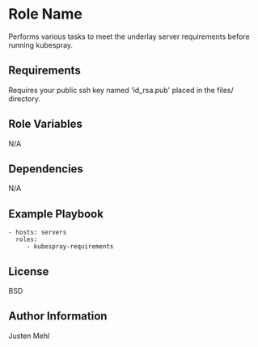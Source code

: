 Role Name
=========

Performs various tasks to meet the underlay server requirements before running kubespray.

Requirements
------------

Requires your public ssh key named 'id_rsa.pub' placed in the files/ directory.

Role Variables
--------------

N/A

Dependencies
------------

N/A

Example Playbook
----------------

    - hosts: servers
      roles:
         - kubespray-requirements

License
-------

BSD

Author Information
------------------

Justen Mehl
